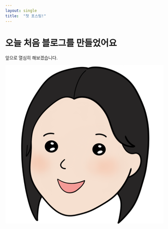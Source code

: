 ```yaml
---
layout: single
title:  "첫 포스팅!"
---
```


# 오늘 처음 블로그를 만들었어요

앞으로 열심히 해보겠습니다.

![현아](../images/2022-04-02-first/현아.png)

